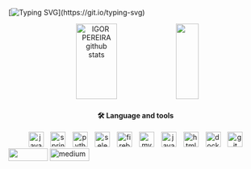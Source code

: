 [![Typing SVG](https://readme-typing-svg.herokuapp.com/?color=19E949&size=35&center=true&vCenter=true&width=1000&lines=HELLO,+MY+NAME+IS+IGOR+PEREIRA;I'm+Softwere+Developer;)](https://git.io/typing-svg)

<div align="center">  
 <img width="40%" height="150px" src="https://github-readme-stats.vercel.app/api?username=Igorpereirag&show_icons=true&count_private=true&hide_border=true&title_color=19E949&icon_color=19E949&text_color=19E949&bg_color=0d1117" alt="IGOR PEREIRA github stats" /> 
  <img width="30%" height="150px" src="https://github-readme-stats.vercel.app/api/top-langs/?username=Igorpereirag&layout=compact&hide_border=true&title_color=19E949&text_color=19E949&bg_color=0d1117" />
</div>

 


<div align="center">
<h4 align="center">🛠 Language and tools</h4>
  <a href="https://www.java.com/" target="_blank">
    <img src="https://cdn.jsdelivr.net/gh/devicons/devicon/icons/java/java-original-wordmark.svg" height="30" alt="java logo" />
  </a>
  <img width="6" />
  <a href="https://spring.io/" target="_blank">
    <img src="https://skillicons.dev/icons?i=spring" height="30" alt="spring logo" />
  </a>
  <img width="6" />
  <a href="https://www.python.org/" target="_blank">
    <img src="https://cdn.jsdelivr.net/gh/devicons/devicon/icons/python/python-original.svg" height="30" alt="python logo" />
  </a>
  <img width="6" />
  <a href="https://www.selenium.dev/" target="_blank">
    <img src="https://skillicons.dev/icons?i=selenium" height="30" alt="selenium logo" />
  </a>
  <img width="6" />
  <a href="https://firebase.google.com/" target="_blank">
    <img src="https://cdn.jsdelivr.net/gh/devicons/devicon/icons/firebase/firebase-plain.svg" height="30" alt="firebase logo" />
  </a>
  <img width="6" />
  <a href="https://www.mysql.com/" target="_blank">
    <img src="https://cdn.simpleicons.org/mysql/4479A1" height="30" alt="mysql logo" />
  </a>
  <img width="6" />
  <a href="https://developer.mozilla.org/en-US/docs/Web/JavaScript" target="_blank">
    <img src="https://skillicons.dev/icons?i=js" height="30" alt="javascript logo" />
  </a>
  <img width="6" />
  <a href="https://developer.mozilla.org/en-US/docs/Web/HTML" target="_blank">
    <img src="https://cdn.jsdelivr.net/gh/devicons/devicon/icons/html5/html5-plain-wordmark.svg" height="30" alt="html5 logo" />
  </a>
  <img width="6" />
  <a href="https://www.docker.com/" target="_blank">
    <img src="https://cdn.jsdelivr.net/gh/devicons/devicon/icons/docker/docker-plain-wordmark.svg" height="30" alt="docker logo" />
  </a>
  <img width="6" />
  <a href="https://git-scm.com/" target="_blank">
    <img src="https://cdn.jsdelivr.net/gh/devicons/devicon/icons/git/git-plain.svg" height="30" alt="git logo" />
  </a>
</div>





<div>
 <a href="https://www.linkedin.com/in/igorpereirag/"><img src="https://img.shields.io/badge/LinkedIn-0077B5?style=for-the-badge&logo=linkedin&logoColor=white" width="78"  height="25" /></a>  

<a href="https://medium.com/@igorpereirag" target="_blank">
  <img src="https://img.shields.io/badge/medium-%23292929.svg?&style=for-the-badge&logo=medium&logoColor=white" alt="medium" width="78" height="25" style="margin-bottom: 5px;" />
</a>
</div>

<style>
  /* Estilo para remover sublinhado de links */
  a {
    text-decoration: none;
  }
</style>

